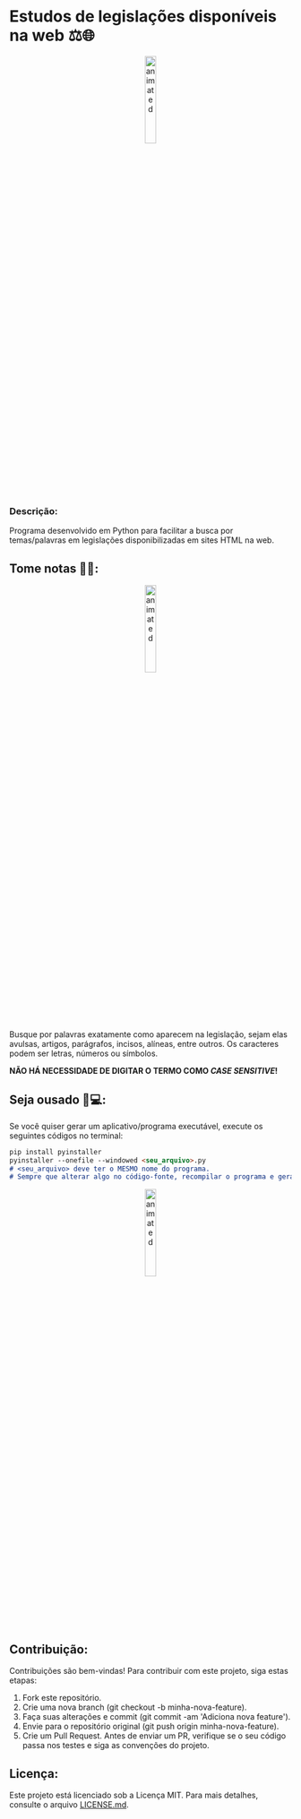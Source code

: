 # Estudos de legislações disponíveis na web ⚖️🌐

<p align="center">
  <img src="https://media3.giphy.com/media/v1.Y2lkPTc5MGI3NjExaTU5dzdlcmFrcDBsNXVwMHRodHQzcjZhc2lxM25wbDB1OWpibXlpYiZlcD12MV9pbnRlcm5hbF9naWZfYnlfaWQmY3Q9Zw/JIX9t2j0ZTN9S/giphy.gif" alt="animated" height=20% width=20% />
</p>

### Descrição:

Programa desenvolvido em Python para facilitar a busca por temas/palavras em legislações disponibilizadas em sites HTML na web.

## Tome notas 📝🤓:

<p align="center">
  <img src="https://media3.giphy.com/media/v1.Y2lkPTc5MGI3NjExZmh3OWEzcGFpcjh2d3kzb3dnZXg5OXU5c21sa2FjaXRnaXlnanVkOCZlcD12MV9pbnRlcm5hbF9naWZfYnlfaWQmY3Q9Zw/vj3Gx8sJBl3BV8DRrx/giphy.gif" alt="animated" height=20% width=20% />
</p>

Busque por palavras exatamente como aparecem na legislação, sejam elas avulsas, artigos, parágrafos, incisos, alíneas, entre outros. Os caracteres podem ser letras, números ou símbolos.

**NÃO HÁ NECESSIDADE DE DIGITAR O TERMO COMO *CASE SENSITIVE*!**

## Seja ousado 🤩💻: 
Se você quiser gerar um aplicativo/programa executável, execute os seguintes códigos no terminal:
```markdown
pip install pyinstaller
pyinstaller --onefile --windowed <seu_arquivo>.py
# <seu_arquivo> deve ter o MESMO nome do programa.
# Sempre que alterar algo no código-fonte, recompilar o programa e gerar um novo arquivo executável.
```

<p align="center">
  <img src="https://media4.giphy.com/media/v1.Y2lkPTc5MGI3NjExdG5vZHNuMWtodGdrZ29tb3V5ejg5dXdtbHF1ejFlOHF3bTIwemxpbCZlcD12MV9pbnRlcm5hbF9naWZfYnlfaWQmY3Q9Zw/l1gYcLBSdL7PoDsizo/giphy.gif" alt="animated" height=20% width=20% />
</p>

## Contribuição:
Contribuições são bem-vindas! Para contribuir com este projeto, siga estas etapas:
1. Fork este repositório.
2. Crie uma nova branch (git checkout -b minha-nova-feature).
3. Faça suas alterações e commit (git commit -am 'Adiciona nova feature').
4. Envie para o repositório original (git push origin minha-nova-feature).
5. Crie um Pull Request.
Antes de enviar um PR, verifique se o seu código passa nos testes e siga as convenções do projeto.

## Licença:
Este projeto está licenciado sob a Licença MIT. Para mais detalhes, consulte o arquivo [LICENSE.md](LICENSE.md).
